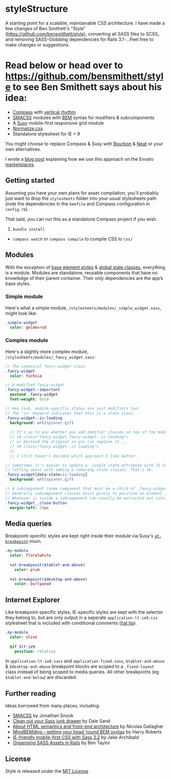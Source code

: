 # styleStructure

A starting point for a scalable, maintainable CSS architecture. I have made a few changes of Ben Smithett's "Style" (https://github.com/bensmithett/style), converting all SASS files to SCSS, and removing SASS-Globbing dependencies for Rails 3.1-...Feel free to make changes or suggestions.

# Read below or head over to https://github.com/bensmithett/style to see Ben Smithett says about his idea:

- [Compass](http://compass-style.org/) with [vertical rhythm](http://compass-style.org/reference/compass/typography/vertical_rhythm/)
- [SMACSS](http://smacss.com/) modules with [BEM](http://bem.info/method/) syntax for modifiers & subcomponents
- A [Susy](http://susy.oddbird.net/) mobile-first responsive grid module
- [Normalize.css](http://necolas.github.com/normalize.css/)
- Standalone stylesheet for IE < 9

You might choose to replace Compass & Susy with [Bourbon](http://bourbon.io/) & [Neat](http://neat.bourbon.io/) or your own alternatives.

I wrote a [blog post](http://webuild.envato.com/blog/how-to-scale-and-maintain-legacy-css-with-sass-and-smacss/) explaining how we use this approach on the Envato [marketplaces](http://themeforest.net).

## Getting started
Assuming you have your own plans for asset compilation, you'll probably just want to drop the `stylesheets` folder into your usual stylesheets path (note the dependencies in the `Gemfile` and Compass configuration in `config.rb`).

That said, you can run this as a standalone Compass project if you wish.

1. `bundle install`
- `compass watch` or `compass compile` to compile CSS to `css/`

## Modules
With the exception of [base element styles](https://github.com/bensmithett/style/tree/master/stylesheets/base) & [global state classes](https://github.com/bensmithett/style/blob/master/stylesheets/_state.sass), everything is a module. Modules are standalone, reusable components that have no knowledge of their parent container. Their only dependencies are the app’s base styles.

### Simple module

Here's what a simple module, `/stylesheets/modules/_simple_widget.sass`, might look like:
```sass
.simple-widget
  color: goldenrod
```

### Complex module

Here's a slightly more complex module, `/stylesheets/modules/_fancy_widget.sass`:
```sass
// The canonical fancy-widget class
.fancy-widget
  color: fuchsia

// A modified fancy-widget
.fancy-widget--important
  @extend .fancy-widget
  font-weight: bold

// Hey look, module-specific states are just modifiers too! 
// The "is" keyword indicates that this is a state class.
.fancy-widget--is-loading
  background: url(spinner.gif)
  
  // It's up to you whether you add modifier classes on top of the module class...
  // <b class="fancy-widget fancy-widget--is-loading">
  // or @extend the original so you can replace it...
  // <b class="fancy-widget--is-loading">
  //
  // I still haven't decided which approach I like better.

// Sometimes it's easier to update a  single state attribute with JS instead of
// faffing about with adding & removing state classes. That's ok.
.fancy-widget[data-state=is-loading]
  background: url(spinner.gif)

// A subcomponent (some component that must be a child of .fancy-widget)
// Generally subcomponent classes exist purely to position an element inside the module.
// Whatever is inside a subcomponent can usually be extracted out into its own module.
.fancy-widget__close-button
  margin-left: 20px
```

## Media queries
Breakpoint-specific styles are kept right inside their module via Susy's [`at-breakpoint`](http://susy.oddbird.net/guides/reference/#ref-at-breakpoint) mixin.
```sass
.my-module
  color: floralwhite
  
  +at-breakpoint($tablet-and-above)
    color: plum
  
  +at-breakpoint($desktop-and-above)
    color: burlywood
```

## Internet Explorer
Like breakpoint-specific styles, IE-specific styles are kept with the selector they belong to, but are only output in a seperate `application-lt-ie9.css` stylesheet that is included with conditional comments ([hat tip](http://jakearchibald.github.com/sass-ie/)).

```sass
.my-module
  color: olive
  
  @if $lt-ie9
    position: relative
```

In `application-lt-ie9.sass` and `application-fixed.sass`, `$tablet-and-above` & `$desktop-and-above` breakpoint blocks are scoped to a `.fixed-layout` class instead of being scoped to media queries. All other breakpoints (eg `$tablet-and-below`) are discarded.

## Further reading

Ideas borrowed from many places, including:
- [SMACSS](http://smacss.com/) by Jonathan Snook
- [Clean out your Sass junk drawer](http://gist.io/4436524) by Dale Sand
- [About HTML semantics and front-end architecture](http://nicolasgallagher.com/about-html-semantics-front-end-architecture/) by Nicolas Gallagher
- [MindBEMding - getting your head 'round BEM syntax](http://csswizardry.com/2013/01/mindbemding-getting-your-head-round-bem-syntax/) by Harry Roberts
- [IE-friendly mobile-first CSS with Sass 3.2](http://jakearchibald.github.com/sass-ie/) by Jake Archibald
- [Organising SASS Assets in Rails](https://coderwall.com/p/bqxhxg) by Ben Taylor

## License
Style is released under the [MIT License](http://ben.mit-license.org/)
